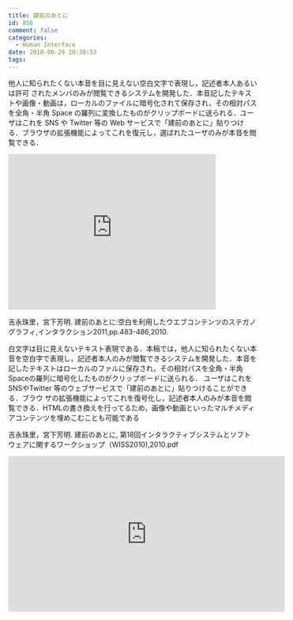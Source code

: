 ```yaml
---
title: 建前のあとに
id: 856
comment: false
categories:
  - Human Interface
date: 2010-06-29 20:38:53
tags:
---
```


他人に知られたくない本音を目に見えない空白文字で表現し，記述者本人あるいは許可 されたメンバのみが閲覧できるシステムを開発した．本音記したテキストや画像・動画は，ローカルのファイルに暗号化されて保存され，その相対パスを全角・半角 Space の羅列に変換したものがクリップボードに送られる．ユーザはこれを SNS や Twitter 等の Web サービスで「建前のあとに」貼りつける．ブラウザの拡張機能によってこれを復元し，選ばれたユーザのみが本音を閲覧できる．


<iframe width="420" height="315" src="https://www.youtube.com/embed/wtQ1Ick2xsk" frameborder="0" allowfullscreen></iframe>


吉永珠里，宮下芳明. 建前のあとに:空白を利用したウエブコンテンツのステガノグラフィ,インタラクション2011,pp.483-486,2010.

白文字は目に見えないテキスト表現である．本稿では，他人に知られたくない本音を空白字で表現し，記述者本人のみが閲覧できるシステムを開発した．本音を記したテキストはローカルのファルに保存され，その相対パスを全角・半角Spaceの羅列に暗号化したものがクリップボードに送られる．
ユーザはこれをSNSやTwitter 等のウェブサービスで「建前のあとに」貼りつけることができる．ブラウ
ザの拡張機能によってこれを復号化し，記述者本人のみが本音を閲覧できる．HTMLの書き換えを行ってるため，画像や動画といったマルチメディアコンテンツを埋めこむことも可能である

吉永珠里，宮下芳明. 建前のあとに, 第18回インタラクティブシステムとソフトウェアに関するワークショップ（WISS2010),2010.pdf


<iframe width="560" height="315" src="https://www.youtube.com/embed/BNiYgWzT8o8" frameborder="0" allowfullscreen></iframe>

